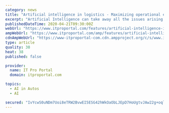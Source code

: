 ```yaml
---
category: news
title: "Artificial intelligence in logistics - Maximizing operational efficiency"
excerpt: "Artificial Intelligence can take away all the issues arising from the human problem ... Although the supply chain has taken a chunk of its volume, AI is hardly limited to warehouses and self-driving cars. It is there when Netflix or YouTube recommends a video or when Facebook shows you a holiday trip similar to the one you had been eyeing ..."
publishedDateTime: 2020-04-21T09:30:00Z
webUrl: "https://www.itproportal.com/features/artificial-intelligence-in-logistics-maximizing-operational-efficiency/"
ampWebUrl: "https://www.itproportal.com/amp/features/artificial-intelligence-in-logistics-maximizing-operational-efficiency/"
cdnAmpWebUrl: "https://www-itproportal-com.cdn.ampproject.org/c/s/www.itproportal.com/amp/features/artificial-intelligence-in-logistics-maximizing-operational-efficiency/"
type: article
quality: 38
heat: 38
published: false

provider:
  name: IT Pro Portal
  domain: itproportal.com

topics:
  - AI in Autos
  - AI

secured: "IvYcwS0uNDm7Uoi8eTRW2BvwEI5ESG42hWkOaObLJEpD7HoUgtvJAw22g+oqllxOWiLYI59ykui1eqw0SY6kgo9wPIHMcZTaP86Sb82uian+w+hmYagS/es4rpheaNV6K5iQpFllIr+UWX/jWUM6uFO8qgn5+QoPMLpuOdDzW1XVTqw8ml0CCJ4DkEZWhYXoqsjvyb1Z/3caUbctRTnojTP82x/RzIvHk7uKGv0RtP4I5S7vuESfC7FksEJgM2O7Pp1EDt5LFQBMg1AWS5ZwXG3TsPEAjkRq5SXfo1Qpo+ISG5GbNrbh8sjlLQSyn4ky;y8zNxbdqxwm35jCz7gniUQ=="
---
```



